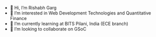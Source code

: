 - 👋 Hi, I’m Rishabh Garg
- 👀 I’m interested in Web Development Technologies and Quantitative Finance
- 🌱 I’m currently learning at BITS Pilani, India (ECE branch)
- 💞️ I’m looking to collaborate on GSoC

<!---
rishabhgargdps/rishabhgargdps is a ✨ special ✨ repository because its `README.md` (this file) appears on your GitHub profile.
You can click the Preview link to take a look at your changes.
--->

